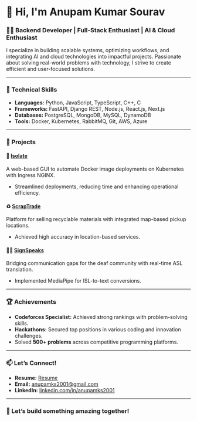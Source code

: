 # 👋 Hi, I'm Anupam Kumar Sourav

### 👨‍💻 Backend Developer | Full-Stack Enthusiast | AI & Cloud Enthusiast  

I specialize in building scalable systems, optimizing workflows, and integrating AI and cloud technologies into impactful projects. Passionate about solving real-world problems with technology, I strive to create efficient and user-focused solutions.  

---

### 🔧 Technical Skills  
- **Languages:** Python, JavaScript, TypeScript, C++, C  
- **Frameworks:** FastAPI, Django REST, Node.js, React.js, Next.js  
- **Databases:** PostgreSQL, MongoDB, MySQL, DynamoDB  
- **Tools:** Docker, Kubernetes, RabbitMQ, Git, AWS, Azure  

---

### 🌟 Projects  
#### 🚀 [Isolate](https://github.com/AKSourav/Isolate)
A web-based GUI to automate Docker image deployments on Kubernetes with Ingress NGINX.  
- Streamlined deployments, reducing time and enhancing operational efficiency.  

#### ♻️ [ScrapTrade](https://github.com/AKSourav/WasteManagement.Web)  
Platform for selling recyclable materials with integrated map-based pickup locations.  
- Achieved high accuracy in location-based services.  

#### ✌🏻 [SignSpeaks](https://sign-wave-web.vercel.app)  
Bridging communication gaps for the deaf community with real-time ASL translation.  
- Implemented MediaPipe for ISL-to-text conversions.  

---

### 🏆 Achievements  
- **Codeforces Specialist:** Achieved strong rankings with problem-solving skills.  
- **Hackathons:** Secured top positions in various coding and innovation challenges.  
- Solved **500+ problems** across competitive programming platforms.  

---

### 📫 Let’s Connect!  
- **Resume:** [Resume](https://drive.google.com/file/d/1C2mGpodaj9hLyb0nFLvGTpNH9oyM8Y2o/view)  
- **Email:** [anupamks2001@gmail.com](mailto:anupamks2001@gmail.com)  
- **LinkedIn:** [linkedin.com/in/anupamks2001](https://linkedin.com/in/anupamks2001)  

---  

### 🚀 Let’s build something amazing together!

